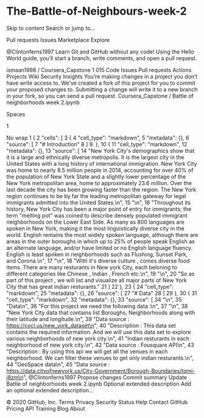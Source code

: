 # The-Battle-of-Neighbours-week-2

Skip to content
Search or jump to…

Pull requests
Issues
Marketplace
Explore
 
@Clintonferns1997 
Learn Git and GitHub without any code!
Using the Hello World guide, you’ll start a branch, write comments, and open a pull request.


ismaan1998
/
Coursera_Capstone
1
015
Code
Issues
Pull requests
Actions
Projects
Wiki
Security
Insights
You’re making changes in a project you don’t have write access to. We’ve created a fork of this project for you to commit your proposed changes to. Submitting a change will write it to a new branch in your fork, so you can send a pull request.
Coursera_Capstone
/
Battle of neighborhoods week 2.ipynb
 

Spaces

1

No wrap
1
{
2
 "cells": [
3
  {
4
   "cell_type": "markdown",
5
   "metadata": {},
6
   "source": [
7
    "# Introduction"
8
   ]
9.
  },
10
  {
11
   "cell_type": "markdown",
12
   "metadata": {},
13
   "source": [
14
    "New York City's demographics show that it is a large and ethnically diverse metropolis. It is the largest city in the United States with a long history of international immigration. New York City was home to nearly 8.5 million people in 2014, accounting for over 40% of the population of New York State and a slightly lower percentage of the New York metropolitan area, home to approximately 23.6 million. Over the last decade the city has been growing faster than the region. The New York region continues to be by far the leading metropolitan gateway for legal immigrants admitted into the United States.\n",
15
    "\n",
16
    "Throughout its history, New York City has been a major point of entry for immigrants; the term \"melting pot\" was coined to describe densely populated immigrant neighborhoods on the Lower East Side. As many as 800 languages are spoken in New York, making it the most linguistically diverse city in the world. English remains the most widely spoken language, although there are areas in the outer boroughs in which up to 25% of people speak English as an alternate language, and/or have limited or no English language fluency. English is least spoken in neighborhoods such as Flushing, Sunset Park, and Corona.\n",
17
    "\n",
18
    "With it's diverse culture , comes diverse food items. There are many resturants in New york City, each beloning to different categories like Chinese , Indian , French etc.\n",
19
    "\n",
20
    "So as part of this project , we will list and visualize all major parts of New York City that has great indian resturants."
21
   ]
22
  },
23
  {
24
   "cell_type": "markdown",
25
   "metadata": {},
26
   "source": [
27
    "# Data"
28
   ]
29
  },
30
  {
31
   "cell_type": "markdown",
32
   "metadata": {},
33
   "source": [
34
    "\n",
35
    "Data\n",
36
    "For this project we need the following data :\n",
37
    "\n",
38
    "New York City data that contains list Boroughs, Neighborhoods along with their latitude and longitude.\n",
39
    "Data source : https://cocl.us/new_york_dataset\n",
40
    "Description : This data set contains the required information. And we will use this data set to explore various neighborhoods of new york city.\n",
41
    "Indian resturants in each neighborhood of new york city.\n",
42
    "Data source : Fousquare API\n",
43
    "Description : By using this api we will get all the venues in each neighborhood. We can filter these venues to get only indian resturants.\n",
44
    "GeoSpace data\n",
45
    "Data source : https://data.cityofnewyork.us/City-Government/Borough-Boundaries/tqmj-j8zm\n",
@Clintonferns1997
Propose changes
Commit summary
Update Battle of neighborhoods week 2.ipynb
Optional extended description
Add an optional extended description…
 
© 2020 GitHub, Inc.
Terms
Privacy
Security
Status
Help
Contact GitHub
Pricing
API
Training
Blog
About
